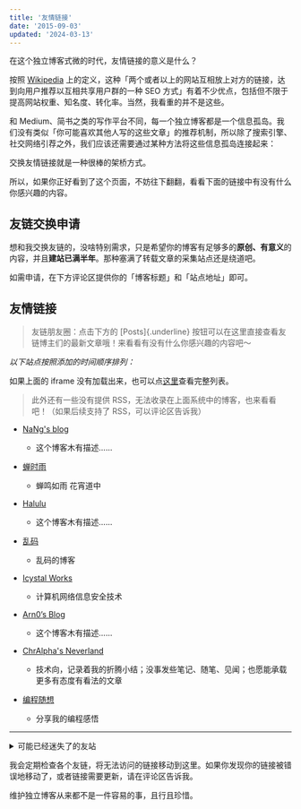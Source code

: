 ```yaml
---
title: '友情链接'
date: '2015-09-03'
updated: '2024-03-13'
---
```


在这个独立博客式微的时代，友情链接的意义是什么？

按照 [Wikipedia](https://zh.wikipedia.org/wiki/%E5%8F%8B%E6%83%85%E9%93%BE%E6%8E%A5) 上的定义，这种「两个或者以上的网站互相放上对方的链接，达到向用户推荐以互相共享用户群的一种 SEO 方式」有着不少优点，包括但不限于提高网站权重、知名度、转化率。当然，我看重的并不是这些。

和 Medium、简书之类的写作平台不同，每一个独立博客都是一个信息孤岛。我们没有类似「你可能喜欢其他人写的这些文章」的推荐机制，所以除了搜索引擎、社交网络引荐之外，我们应该还需要通过某种方法将这些信息孤岛连接起来：

交换友情链接就是一种很棒的架桥方式。

所以，如果你正好看到了这个页面，不妨往下翻翻，看看下面的链接中有没有什么你感兴趣的内容。

## 友链交换申请

想和我交换友链的，没啥特别需求，只是希望你的博客有足够多的**原创、有意义**的内容，并且**建站已满半年**。那种塞满了转载文章的采集站点还是绕道吧。

如需申请，在下方评论区提供你的「博客标题」和「站点地址」即可。

## 友情链接

> 友链朋友圈：点击下方的 [Posts]{.underline} 按钮可以在这里直接查看友链博主们的最新文章哦！来看看有没有什么你感兴趣的内容吧～

_以下站点按照添加的时间顺序排列：_

<script async data-category-id="2" src="https://blog-friend-circle.prin.studio/app.js"></script>

如果上面的 iframe 没有加载出来，也可以点[这里](https://github.com/prinsss/prinsss.github.io/blob/source/source/friends/archive.md)查看完整列表。

> 此外还有一些没有提供 RSS，无法收录在上面系统中的博客，也来看看吧！（如果后续支持了 RSS，可以评论区告诉我）

* [NaNg's blog](https://nanguage.github.io)
  - 这个博客木有描述……

* [蝉时雨](https://www.chanshiyu.com)
  - 蝉鸣如雨 花宵道中

* [Halulu](https://halu.lu)
  - 这个博客木有描述……

* [乱码](https://luan.ma)
  - 乱码的博客

* [Icystal Works](https://www.icystal.top)
  - 计算机网络信息安全技术

* [Arn0’s Blog](https://blog.arn0.org)
  - 这个博客木有描述……

* [ChrAlpha's Neverland](https://blog.ichr.me)
  - 技术向，记录着我的折腾小结；没事发些笔记、随笔、见闻；也愿能承载更多有态度有看法的文章

* [编程随想](https://blog.zshnb.com)
  - 分享我的编程感悟

<style>
.post-content ul li > p:first-child { margin-bottom: 0; margin-top: 1em; }
.post-content ul li > p:first-child > a { font-size: 20px; }
</style>

*****

<details>
<summary>可能已经迷失了的友站</summary>

* [琉璃喵](http://www.rurim.moe)
* [Very9s](http://very9s.net)
* [静静's Blog](https://kernel.moe)
* [Brian's Blog](https://blog.brianhe.me)
* [LiarOnce 的小站](https://www.liaronce.com)
* [曼通性斋](https://mtxz.org)
* [just 涨芝士](http://cheesekun.top)
* [1111Lab](https://1111lab.org)
* [忘归](http://jalan.space)
* [靜海遺跡](https://voidge.github.io)

</details>

我会定期检查各个友链，将无法访问的链接移动到这里。如果你发现你的链接被错误地移动了，或者链接需要更新，请在评论区告诉我。

维护独立博客从来都不是一件容易的事，且行且珍惜。
